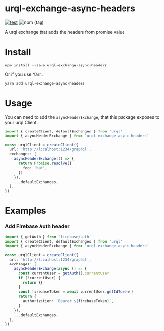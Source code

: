 # urql-exchange-async-headers

[![test](https://github.com/acro5piano/urql-exchange-async-headers/actions/workflows/test.yml/badge.svg)](https://github.com/acro5piano/knex-little-logger/actions/workflows/test.yml)
![npm (tag)](https://img.shields.io/npm/v/urql-exchange-async-headers/latest)

A urql exchange that adds the headers from promise value.

# Install

```
npm install --save urql-exchange-async-headers
```

Or if you use Yarn:

```
yarn add urql-exchange-async-headers
```

# Usage

You can need to add the `asyncHeaderExchange`, that this package exposes to your urql Client.

```typescript
import { createClient, defaultExchanges } from 'urql'
import { asyncHeaderExchange } from 'urql-exchange-async-headers'

const urqlClient = createClient({
  url: 'http://localhost:1234/graphql',
  exchanges: [
    asyncHeaderExchange(() => {
      return Promise.resolve({
        foo: 'bar',
      })
    }),
    ...defaultExchanges,
  ],
})
```

# Examples

### Add Firebase Auth header

```typescript
import { getAuth } from 'firebase/auth'
import { createClient, defaultExchanges } from 'urql'
import { asyncHeaderExchange } from 'urql-exchange-async-headers'

const urqlClient = createClient({
  url: 'http://localhost:1234/graphql',
  exchanges: [
    asyncHeaderExchange(async () => {
      const currentUser = getAuth().currentUser
      if (!currentUser) {
        return {}
      }
      const firebaseToken = await currentUser.getIdToken()
      return {
        authorization: `Bearer ${firebaseToken}`,
      }
    }),
    ...defaultExchanges,
  ],
})
```
